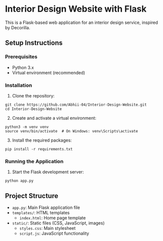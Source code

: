 # Interior Design Website with Flask

This is a Flask-based web application for an interior design service, inspired by Decorilla.

## Setup Instructions

### Prerequisites
- Python 3.x
- Virtual environment (recommended)

### Installation

1. Clone the repository:
```
git clone https://github.com/Abhii-04/Interior-Design-Website.git
cd Interior-Design-Website
```

2. Create and activate a virtual environment:
```
python3 -m venv venv
source venv/bin/activate  # On Windows: venv\Scripts\activate
```

3. Install the required packages:
```
pip install -r requirements.txt
```

### Running the Application

1. Start the Flask development server:
```
python app.py
```


## Project Structure

- `app.py`: Main Flask application file
- `templates/`: HTML templates
  - `index.html`: Home page template
- `static/`: Static files (CSS, JavaScript, images)
  - `styles.css`: Main stylesheet
  - `script.js`: JavaScript functionality


